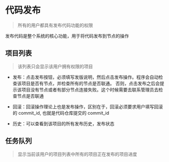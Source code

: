 # 代码发布

> 所有的用户都具有发布代码功能的权限

发布代码是整个系统的核心功能，用于将代码发布到节点的操作

## 项目列表

> 该列表只会显示该用户拥有权限的项目

- 发布：点击发布按钮，必须填写发版说明，然后点击发布操作。程序会自动检查该项目是否有节点，并检查所有的节点是否联通。
否则，点击发布之后会提示该项目没有节点或者有部分节点连接失败。这个时候需要去联系管理员去检查节点是否联通

- 回滚：回滚操作理论上也是发布操作，区别在于，回滚必须要求用户填写回滚的 commit_id, 也就是代码仓库提交的 commit_id

- 历史：可以查看到该项目的所有发布历史，发布状态


## 任务队列

> 显示当前该用户的项目列表中所有的项目正在发布的项目进度

